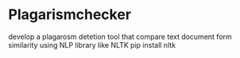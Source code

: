 # Plagarismchecker
develop a plagarosm detetion tool that compare text document form similarity using  NLP library like NLTK
pip install  nltk
